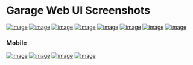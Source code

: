 # Garage Web UI Screenshots

[![image](img/home.png)](img/home.png)
[![image](img/cluster.png)](img/cluster.png)
[![image](img/buckets.png)](img/buckets.png)
[![image](img/buckets-overview.png)](img/buckets-overview.png)
[![image](img/buckets-permissions.png)](img/buckets-permissions.png)
[![image](img/keys.png)](img/keys.png)
[![image](img/buckets-browse.png)](img/buckets-browse.png)
[![image](img/buckets-browse-sharing.png)](img/buckets-browse-sharing.png)

### Mobile

[![image](img/mobile-dashboard.png)](img/mobile-dashboard.png)
[![image](img/mobile-cluster.png)](img/mobile-cluster.png)
[![image](img/mobile-buckets.png)](img/mobile-buckets.png)
[![image](img/mobile-bucket-browse.png)](img/mobile-bucket-browse.png)
